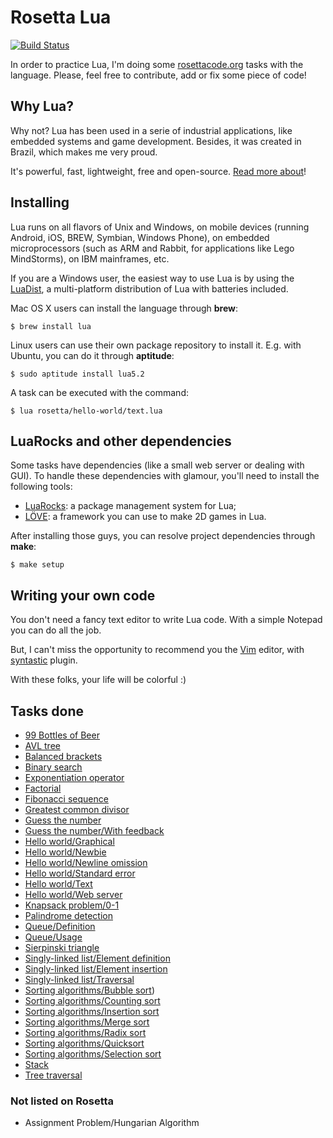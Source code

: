 Rosetta Lua
===========
[![Build Status](https://travis-ci.org/kplaube/rosetta-lua.svg?branch=master)](https://travis-ci.org/kplaube/rosetta-lua)

In order to practice Lua, I'm doing some [rosettacode.org](http://rosettacode.org/) tasks with the language.
Please, feel free to contribute, add or fix some piece of code!

Why Lua?
-----------

Why not? Lua has been used in a serie of industrial applications, like embedded systems and game development. Besides, it was created in Brazil, which makes me very proud.

It's powerful, fast, lightweight, free and open-source. [Read more about](http://www.lua.org/about.html)!

Installing
-----------

Lua runs on all flavors of Unix and Windows, on mobile devices (running Android, iOS, BREW, Symbian, Windows Phone), on embedded microprocessors (such as ARM and Rabbit, for applications like Lego MindStorms), on IBM mainframes, etc.

If you are a Windows user, the easiest way to use Lua is by using the [LuaDist](http://luadist.org/), a multi-platform distribution of Lua with batteries included.

Mac OS X users can install the language through **brew**:

``$ brew install lua``

Linux users can use their own package repository to install it. E.g. with Ubuntu, you can do it through **aptitude**:

``$ sudo aptitude install lua5.2``

A task can be executed with the command:

``$ lua rosetta/hello-world/text.lua``

LuaRocks and other dependencies
----------------------------------------

Some tasks have dependencies (like a small web server or dealing with GUI). To handle these dependencies with glamour, you'll need to install the following tools:

* [LuaRocks](http://www.luarocks.org/): a package management system for Lua;
* [LÖVE](https://love2d.org/): a framework you can use to make 2D games in Lua.

After installing those guys, you can resolve project dependencies through **make**:

``$ make setup``

Writing your own code
---------------------------

You don't need a fancy text editor to write Lua code. With a simple Notepad you can do all the job.

But, I can't miss the opportunity to recommend you the [Vim](http://www.vim.org/) editor, with [syntastic](https://github.com/scrooloose/syntastic) plugin.

With these folks, your life will be colorful :)

Tasks done
-------------

* [99 Bottles of Beer](http://rosettacode.org/wiki/99_Bottles_of_Beer)
* [AVL tree](http://rosettacode.org/wiki/AVL_tree)
* [Balanced brackets](http://rosettacode.org/wiki/Balanced_brackets)
* [Binary search](http://rosettacode.org/wiki/Binary_search)
* [Exponentiation operator](http://rosettacode.org/wiki/Exponentiation_operator)
* [Factorial](http://rosettacode.org/wiki/Factorial)
* [Fibonacci sequence](http://rosettacode.org/wiki/Fibonacci_sequence)
* [Greatest common divisor](http://rosettacode.org/wiki/Greatest_common_divisor)
* [Guess the number](http://rosettacode.org/wiki/Guess_the_number)
* [Guess the number/With feedback](http://rosettacode.org/wiki/Guess_the_number/With_Feedback)
* [Hello world/Graphical](http://rosettacode.org/wiki/Hello_world/Graphical)
* [Hello world/Newbie](http://rosettacode.org/wiki/Hello_world/Newbie)
* [Hello world/Newline omission](http://rosettacode.org/wiki/Hello_world/Newline_omission)
* [Hello world/Standard error](http://rosettacode.org/wiki/Hello_world/Standard_error)
* [Hello world/Text](http://rosettacode.org/wiki/Hello_world/Text)
* [Hello world/Web server](http://rosettacode.org/wiki/Hello_world/Web_server)
* [Knapsack problem/0-1](http://rosettacode.org/wiki/Knapsack_problem/0-1)
* [Palindrome detection](http://rosettacode.org/wiki/Palindrome_detection)
* [Queue/Definition](http://rosettacode.org/wiki/Queue/Definition)
* [Queue/Usage](http://rosettacode.org/wiki/Queue/Usage)
* [Sierpinski triangle](http://rosettacode.org/wiki/Sierpinski_triangle)
* [Singly-linked list/Element definition](http://rosettacode.org/wiki/Singly-linked_list/Element_definition)
* [Singly-linked list/Element insertion](http://rosettacode.org/wiki/Singly-linked_list/Element_insertion)
* [Singly-linked list/Traversal](http://rosettacode.org/wiki/Singly-linked_list/Traversal)
* [Sorting algorithms/Bubble sort](http://rosettacode.org/wiki/Sorting_algorithms/Bubble_sort))
* [Sorting algorithms/Counting sort](http://rosettacode.org/wiki/Sorting_algorithms/Counting_sort)
* [Sorting algorithms/Insertion sort](http://rosettacode.org/wiki/Sorting_algorithms/Insertion_sort)
* [Sorting algorithms/Merge sort](http://rosettacode.org/wiki/Sorting_algorithms/Merge_sort)
* [Sorting algorithms/Radix sort](https://rosettacode.org/wiki/Sorting_algorithms/Radix_sort)
* [Sorting algorithms/Quicksort](http://rosettacode.org/wiki/Sorting_algorithms/Quicksort)
* [Sorting algorithms/Selection sort](http://rosettacode.org/wiki/Sorting_algorithms/Selection_sort)
* [Stack](http://rosettacode.org/wiki/Stack)
* [Tree traversal](http://rosettacode.org/wiki/Tree_traversal)

### Not listed on Rosetta

* Assignment Problem/Hungarian Algorithm
